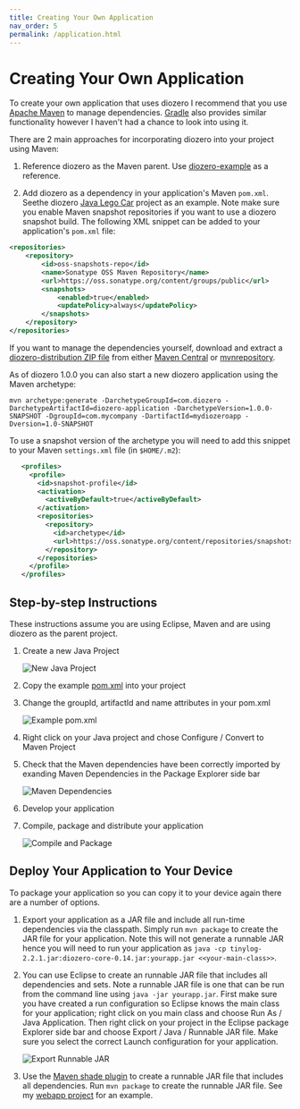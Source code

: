```yaml
---
title: Creating Your Own Application
nav_order: 5
permalink: /application.html
---
```


# Creating Your Own Application

To create your own application that uses diozero I recommend that you use [Apache Maven](https://maven.apache.org/) to manage dependencies.
[Gradle](https://gradle.org/) also provides similar functionality however I haven't had a chance to look into using it.

There are 2 main approaches for incorporating diozero into your project using Maven:

1. Reference diozero as the Maven parent. Use [diozero-example](https://github.com/mattjlewis/diozero/blob/master/diozero-example/pom.xml) as a reference.

1. Add diozero as a dependency in your application's Maven `pom.xml`. Seethe diozero [Java Lego Car](https://github.com/mattjlewis/JavaLegoCar/blob/master/pom.xml) project as an example.
Note make sure you enable Maven snapshot repositories if you want to use a diozero snapshot build.
The following XML snippet can be added to your application's `pom.xml` file:

```xml
<repositories>
	<repository>
		<id>oss-snapshots-repo</id>
		<name>Sonatype OSS Maven Repository</name>
		<url>https://oss.sonatype.org/content/groups/public</url>
		<snapshots>
			<enabled>true</enabled>
			<updatePolicy>always</updatePolicy>
		</snapshots>
	</repository>
</repositories>
```

If you want to manage the dependencies yourself, download and extract a [diozero-distribution ZIP file](https://search.maven.org/remotecontent?filepath=com/diozero/diozero-distribution/0.14/diozero-distribution-0.14-bin.zip) from either [Maven Central](https://search.maven.org/) or [mvnrepository](https://mvnrepository.com/).

As of diozero 1.0.0 you can also start a new diozero application using the Maven archetype:

```
mvn archetype:generate -DarchetypeGroupId=com.diozero -DarchetypeArtifactId=diozero-application -DarchetypeVersion=1.0.0-SNAPSHOT -DgroupId=com.mycompany -DartifactId=mydiozeroapp -Dversion=1.0-SNAPSHOT
```

To use a snapshot version of the archetype you will need to add this snippet to your Maven `settings.xml` file (in `$HOME/.m2`):
```xml
   <profiles>
     <profile>
       <id>snapshot-profile</id>
       <activation>
         <activeByDefault>true</activeByDefault>
       </activation>
       <repositories>
         <repository>
           <id>archetype</id>
           <url>https://oss.sonatype.org/content/repositories/snapshots/</url>
         </repository>
       </repositories>
     </profile>
   </profiles>
```

## Step-by-step Instructions

These instructions assume you are using Eclipse, Maven and are using diozero as the parent project.

1. Create a new Java Project

    ![New Java Project](/assets/images/NewJavaProject.png)

1. Copy the example [pom.xml](https://github.com/mattjlewis/diozero/blob/master/diozero-example/pom.xml) into your project

1. Change the groupId, artifactId and name attributes in your pom.xml

    ![Example pom.xml](/assets/images/example_pom.png)

1. Right click on your Java project and chose Configure / Convert to Maven Project

1. Check that the Maven dependencies have been correctly imported by exanding Maven Dependencies in the Package Explorer side bar

    ![Maven Dependencies](/assets/images/MavenDependencies.png)

1. Develop your application

1. Compile, package and distribute your application

    ![Compile and Package](/assets/images/CompileAndPackage.png)

## Deploy Your Application to Your Device

To package your application so you can copy it to your device again there are a number of options.

1. Export your application as a JAR file and include all run-time dependencies via the classpath.
Simply run `mvn package` to create the JAR file for your application.
Note this will not generate a runnable JAR hence you will need to run your application as `java -cp tinylog-2.2.1.jar:diozero-core-0.14.jar:yourapp.jar <<your-main-class>>`.

1. You can use Eclipse to create an runnable JAR file that includes all dependencies and sets.
Note a runnable JAR file is one that can be run from the command line using `java -jar yourapp.jar`.
First make sure you have created a run configuration so Eclipse knows the main class for your application;
right click on you main class and choose Run As / Java Application.
Then right click on your project in the Eclipse package Explorer side bar and choose Export / Java / Runnable JAR file.
Make sure you select the correct Launch configuration for your application.

    ![Export Runnable JAR](/assets/images/ExportAppJAR.png)

1. Use the [Maven shade plugin](https://maven.apache.org/plugins/maven-shade-plugin/) to create a runnable JAR file that includes all dependencies. Run `mvn package` to create the runnable JAR file. See my [webapp project](https://github.com/mattjlewis/diozero/blob/master/diozero-webapp/pom.xml) for an example.
